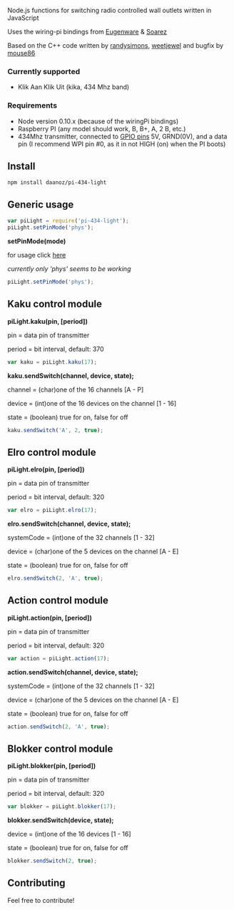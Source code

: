 Node.js functions for switching radio controlled wall outlets written in JavaScript

Uses the wiring-pi bindings from [Eugenware](https://github.com/eugeneware/wiring-pi) & [Soarez](https://github.com/Soarez/node-wiring-pi)

Based on the C++ code written by [randysimons](http://randysimons.nl), [weetjewel](http://weejewel.tweakblogs.net/blog/8665/lampen-schakelen-met-een-raspberry-pi.html) and bugfix by [mouse86](http://eeo.tweakblogs.net/blog/11427/rpi2-bugfix-kaku-lampen)

### Currently supported
- Klik Aan Klik Uit (kika, 434 Mhz band)

### Requirements
- Node version 0.10.x (because of the wiringPi bindings)
- Raspberry PI (any model should work, B, B+, A, 2 B, etc.)
- 434Mhz transmitter, connected to [GPIO pins](http://wiringpi.com/wp-content/uploads/2013/03/gpio1.png) 5V, GRND(0V), and a data pin (I recommend WPI pin #0, as it in not HIGH (on) when the PI boots)

## Install

```
npm install daanoz/pi-434-light
```

## Generic usage

```javascript
var piLight = require('pi-434-light');
piLight.setPinMode('phys');
```

**setPinMode(mode)**

for usage click [here](https://github.com/eugeneware/wiring-pi/blob/master/DOCUMENTATION.md#setupmode)

*currently only 'phys' seems to be working*

```javascript
piLight.setPinMode('phys');
```

## Kaku control module

**piLight.kaku(pin, [period])**

pin = data pin of transmitter

period = bit interval, default: 370

```javascript
var kaku = piLight.kaku(17);
```

**kaku.sendSwitch(channel, device, state);**

channel = (char)one of the 16 channels [A - P]

device = (int)one of the 16 devices on the channel [1 - 16]

state = (boolean) true for on, false for off 

```javascript
kaku.sendSwitch('A', 2, true);
```

## Elro control module

**piLight.elro(pin, [period])**

pin = data pin of transmitter

period = bit interval, default: 320

```javascript
var elro = piLight.elro(17);
```

**elro.sendSwitch(channel, device, state);**

systemCode = (int)one of the 32 channels [1 - 32]

device = (char)one of the 5 devices on the channel [A - E]

state = (boolean) true for on, false for off 

```javascript
elro.sendSwitch(2, 'A', true);
```

## Action control module

**piLight.action(pin, [period])**

pin = data pin of transmitter

period = bit interval, default: 320

```javascript
var action = piLight.action(17);
```

**action.sendSwitch(channel, device, state);**

systemCode = (int)one of the 32 channels [1 - 32]

device = (char)one of the 5 devices on the channel [A - E]

state = (boolean) true for on, false for off 

```javascript
action.sendSwitch(2, 'A', true);
```
## Blokker control module

**piLight.blokker(pin, [period])**

pin = data pin of transmitter

period = bit interval, default: 320

```javascript
var blokker = piLight.blokker(17);
```

**blokker.sendSwitch(device, state);**

device = (int)one of the 16 devices [1 - 16]

state = (boolean) true for on, false for off 

```javascript
blokker.sendSwitch(2, true);
```

## Contributing

Feel free to contribute!